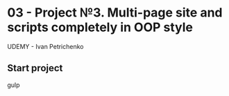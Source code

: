 # 03 - Project №3. Multi-page site and scripts completely in OOP style
UDEMY - Ivan Petrichenko

## Start project 
gulp

